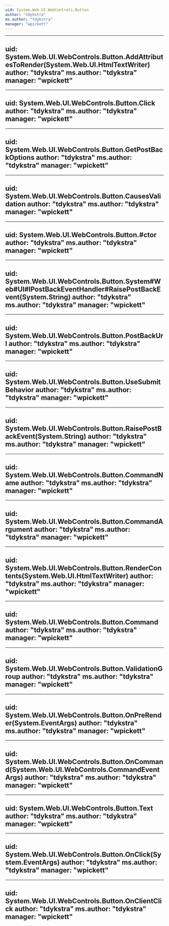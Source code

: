 ```yaml
---
uid: System.Web.UI.WebControls.Button
author: "tdykstra"
ms.author: "tdykstra"
manager: "wpickett"
---
```


---
uid: System.Web.UI.WebControls.Button.AddAttributesToRender(System.Web.UI.HtmlTextWriter)
author: "tdykstra"
ms.author: "tdykstra"
manager: "wpickett"
---

---
uid: System.Web.UI.WebControls.Button.Click
author: "tdykstra"
ms.author: "tdykstra"
manager: "wpickett"
---

---
uid: System.Web.UI.WebControls.Button.GetPostBackOptions
author: "tdykstra"
ms.author: "tdykstra"
manager: "wpickett"
---

---
uid: System.Web.UI.WebControls.Button.CausesValidation
author: "tdykstra"
ms.author: "tdykstra"
manager: "wpickett"
---

---
uid: System.Web.UI.WebControls.Button.#ctor
author: "tdykstra"
ms.author: "tdykstra"
manager: "wpickett"
---

---
uid: System.Web.UI.WebControls.Button.System#Web#UI#IPostBackEventHandler#RaisePostBackEvent(System.String)
author: "tdykstra"
ms.author: "tdykstra"
manager: "wpickett"
---

---
uid: System.Web.UI.WebControls.Button.PostBackUrl
author: "tdykstra"
ms.author: "tdykstra"
manager: "wpickett"
---

---
uid: System.Web.UI.WebControls.Button.UseSubmitBehavior
author: "tdykstra"
ms.author: "tdykstra"
manager: "wpickett"
---

---
uid: System.Web.UI.WebControls.Button.RaisePostBackEvent(System.String)
author: "tdykstra"
ms.author: "tdykstra"
manager: "wpickett"
---

---
uid: System.Web.UI.WebControls.Button.CommandName
author: "tdykstra"
ms.author: "tdykstra"
manager: "wpickett"
---

---
uid: System.Web.UI.WebControls.Button.CommandArgument
author: "tdykstra"
ms.author: "tdykstra"
manager: "wpickett"
---

---
uid: System.Web.UI.WebControls.Button.RenderContents(System.Web.UI.HtmlTextWriter)
author: "tdykstra"
ms.author: "tdykstra"
manager: "wpickett"
---

---
uid: System.Web.UI.WebControls.Button.Command
author: "tdykstra"
ms.author: "tdykstra"
manager: "wpickett"
---

---
uid: System.Web.UI.WebControls.Button.ValidationGroup
author: "tdykstra"
ms.author: "tdykstra"
manager: "wpickett"
---

---
uid: System.Web.UI.WebControls.Button.OnPreRender(System.EventArgs)
author: "tdykstra"
ms.author: "tdykstra"
manager: "wpickett"
---

---
uid: System.Web.UI.WebControls.Button.OnCommand(System.Web.UI.WebControls.CommandEventArgs)
author: "tdykstra"
ms.author: "tdykstra"
manager: "wpickett"
---

---
uid: System.Web.UI.WebControls.Button.Text
author: "tdykstra"
ms.author: "tdykstra"
manager: "wpickett"
---

---
uid: System.Web.UI.WebControls.Button.OnClick(System.EventArgs)
author: "tdykstra"
ms.author: "tdykstra"
manager: "wpickett"
---

---
uid: System.Web.UI.WebControls.Button.OnClientClick
author: "tdykstra"
ms.author: "tdykstra"
manager: "wpickett"
---
